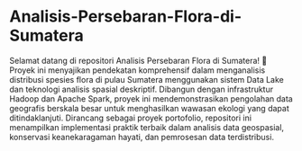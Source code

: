 # Analisis-Persebaran-Flora-di-Sumatera
Selamat datang di repositori Analisis Persebaran Flora di Sumatera! 🌿 Proyek ini menyajikan pendekatan komprehensif dalam menganalisis distribusi spesies flora di pulau Sumatera menggunakan sistem Data Lake dan teknologi analisis spasial deskriptif. Dibangun dengan infrastruktur Hadoop dan Apache Spark, proyek ini mendemonstrasikan pengolahan data geografis berskala besar untuk menghasilkan wawasan ekologi yang dapat ditindaklanjuti. Dirancang sebagai proyek portofolio, repositori ini menampilkan implementasi praktik terbaik dalam analisis data geospasial, konservasi keanekaragaman hayati, dan pemrosesan data terdistribusi.
